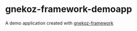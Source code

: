 # gnekoz-framework-demoapp
A demo application created with [gnekoz-framework](https://github.com/gnekoz/gnekoz-framework)
